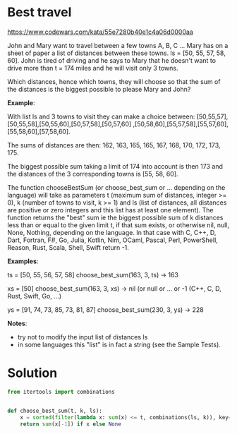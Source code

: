 # Best travel

https://www.codewars.com/kata/55e7280b40e1c4a06d0000aa

John and Mary want to travel between a few towns A, B, C ... Mary has on a sheet of paper a list of distances between
these towns. ls = [50, 55, 57, 58, 60]. John is tired of driving and he says to Mary that he doesn't want to drive more
than t = 174 miles and he will visit only 3 towns.

Which distances, hence which towns, they will choose so that the sum of the distances is the biggest possible to please
Mary and John?

**Example**:

With list ls and 3 towns to visit they can make a choice between: [50,55,57],[50,55,58],[50,55,60],[50,57,58],[50,57,60]
,[50,58,60],[55,57,58],[55,57,60],[55,58,60],[57,58,60].

The sums of distances are then: 162, 163, 165, 165, 167, 168, 170, 172, 173, 175.

The biggest possible sum taking a limit of 174 into account is then 173 and the distances of the 3 corresponding towns
is [55, 58, 60].

The function chooseBestSum (or choose_best_sum or ... depending on the language) will take as parameters t (maximum sum
of distances, integer >= 0), k (number of towns to visit, k >= 1) and ls (list of distances, all distances are positive
or zero integers and this list has at least one element). The function returns the "best" sum ie the biggest possible
sum of k distances less than or equal to the given limit t, if that sum exists, or otherwise nil, null, None, Nothing,
depending on the language. In that case with C, C++, D, Dart, Fortran, F#, Go, Julia, Kotlin, Nim, OCaml, Pascal, Perl,
PowerShell, Reason, Rust, Scala, Shell, Swift return -1.

**Examples**:

ts = [50, 55, 56, 57, 58] choose_best_sum(163, 3, ts) -> 163

xs = [50] choose_best_sum(163, 3, xs) -> nil (or null or ... or -1 (C++, C, D, Rust, Swift, Go, ...)

ys = [91, 74, 73, 85, 73, 81, 87] choose_best_sum(230, 3, ys) -> 228

**Notes**:

* try not to modify the input list of distances ls
* in some languages this "list" is in fact a string (see the Sample Tests).

# Solution

```python
from itertools import combinations


def choose_best_sum(t, k, ls):
    x = sorted(filter(lambda x: sum(x) <= t, combinations(ls, k)), key=lambda x: sum(x))
    return sum(x[-1]) if x else None
```